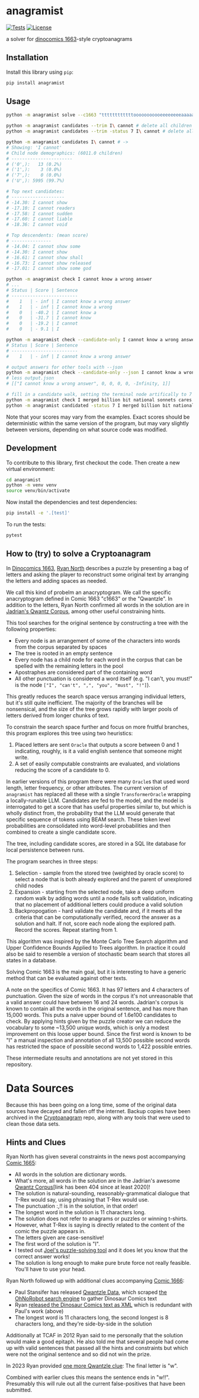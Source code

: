 # anagramist

[![Tests](https://github.com/lonnen/anagramist/actions/workflows/test.yml/badge.svg)](https://github.com/lonnen/anagramist/actions/workflows/test.yml)
[![License](https://img.shields.io/badge/license-Apache%202.0-blue.svg)](https://github.com/lonnen/anagramist/blob/main/LICENSE)

a solver for [dinocomics 1663](https://qwantz.com/index.php?comic=1663)-style cryptoanagrams

## Installation

Install this library using `pip`:
```bash
pip install anagramist
```

## Usage

```bash
python -m anagramist solve --c1663 "ttttttttttttooooooooooeeeeeeeeaaaaaaallllllnnnnnnuuuuuuiiiiisssssdddddhhhhhyyyyyIIrrrfffbbwwkcmvg:,\!\!"
```

```bash
python -m anagramist candidates --trim I\ cannot # delete all children of "I cannot" but leave the status untouched
python -m anagramist candidates --trim -status 7 I\ cannot # delete all children of "I cannot" and set its status to 7 so it will be ignored
```

```bash
python -m anagramist candidates I\ cannot # -> 
# Showing: 'I cannot'
# Child node demographics: (6011.0 children)
# -----------------------
# ('0',):   13 (0.2%)
# ('1',):    3 (0.0%)
# ('7',):    0 (0.0%)
# ('U',): 5995 (99.7%)

# Top next candidates:
# --------------------
# -14.30: I cannot show
# -17.10: I cannot readers
# -17.58: I cannot sudden
# -17.60: I cannot liable
# -18.36: I cannot void

# Top descendents: (mean score)
# ---------------
# -14.04: I cannot show some
# -14.30: I cannot show
# -16.61: I cannot show shall
# -16.73: I cannot show released
# -17.01: I cannot show some god
```

```bash
python -m anagramist check I cannot know a wrong answer   
# ...
# Status | Score | Sentence
# -------------------------
#    1   | - inf | I cannot know a wrong answer
#    1   | - inf | I cannot know a wrong
#    0   | -40.2 | I cannot know a
#    0   | -31.7 | I cannot know
#    0   | -19.2 | I cannot
#    0   | - 9.1 | I

python -m anagramist check --candidate-only I cannot know a wrong answer
# Status | Score | Sentence
# -------------------------
#    1   | - inf | I cannot know a wrong answer

# output answers for other tools with --json
python -m anagramist check --candidate-only --json I cannot know a wrong answer > output.json
# less output.json
# [["I cannot know a wrong answer", 0, 0, 0, 0, -Infinity, 1]]

# fill in a candidate walk, setting the terminal node artifically to 7 (Manual Intervention)
python -m anagramist check I merged billion bit national sonnets cares vessel darned tile hold yuo
python -m anagramist candidated -status 7 I merged billion bit national sonnets cares vessel darned tile hold yuo
```

Note that your scores may vary from the examples. Exact scores should be deterministic within the same version of the program, but may vary slightly between versions, depending on what source code was modified.

## Development

To contribute to this library, first checkout the code. Then create a new virtual environment:
```bash
cd anagramist
python -m venv venv
source venv/bin/activate
```
Now install the dependencies and test dependencies:
```bash
pip install -e '.[test]'
```
To run the tests:
```bash
pytest
```

## How to (try) to solve a Cryptoanagram

In [Dinocomics 1663](https://qwantz.com/index.php?comic=1663), [Ryan North](https://www.ryannorth.ca/about/) describes a puzzle by presenting a bag of letters and asking the player to reconstruct some original text by arranging the letters and adding spaces as needed.

We call this kind of probelm an anacryptogram. We call the specific anacryptogram defined in Comic 1663 "c1663" or the "Qwantzle". In addition to the letters, Ryan North confirmed all words in the solution are in [Jadrian's Qwantz Corpus](http://www.afifthofnothing.com/qwantzstuff/qwantzcorpus), among other useful constraining hints.

This tool searches for the original sentence by constructing a tree with the following properties:

* Every node is an arrangement of some of the characters into words from the corpus separated by spaces
* The tree is rooted in an empty sentence
* Every node has a child node for each word in the corpus that can be spelled with the remaining letters in the pool
* Apostraphes are considered part of the containing word
* All other punctuation is considered a word itself (e.g. "I can't, you must!" is the node `["I", "can't", ",", "you", "must", "!"]`).

This greatly reduces the search space versus arranging individual letters, but it's still quite inefficient. The majority of the branches will be nonsensical, and the size of the tree grows rapidly with larger pools of letters derived from longer chunks of text.

To constrain the search space further and focus on more fruitful branches, this program explores this tree using two heuristics:

1. Placed letters are sent `Oracle` that outputs a score between 0 and 1 indicating, roughly, is it a valid english sentence that someone might write.
2. A set of easily computable constraints are evaluated, and violations reducing the score of a candidate to 0.

In earlier versions of this program there were many `Oracle`s that used word length, letter frequency, or other attributes. The current version of `anagramist` has replaced all these with a single `TransformerOracle` wrapping a locally-runable LLM. Candidates are fed to the model, and the model is interrogated to get a score that has useful properties similar to, but which is wholly distinct from, the probability that the LLM would generate that specific sequence of tokens using BEAM search. These token level probabilities are consolidated into word-level probabilities and then combined to create a single candidate score.

The tree, including candidate scores, are stored in a SQL lite database for local persistence between runs.

The program searches in three steps:

1. Selection - sample from the stored tree (weighted by oracle score) to select a node that is both already explored and the parent of unexplored child nodes
2. Expansion - starting from the selected node, take a deep uniform random walk by adding words until a node fails soft validation, indicating that no placement of additional letters could produce a valid solution
3. Backpropogation - hard validate the candidate and, if it meets all the criteria that can be computationally verified, record the answer as a solution and halt. If not, score each node along the explored path. Record the scores. Repeat starting from 1.

This algorithm was inspired by the Monte Carlo Tree Search algorithm and Upper Confidence Bounds Applied to Trees algorithm. In practice it could also be said to resemble a version of stochastic beam search that stores all states in a database. 

Solving Comic 1663 is the main goal, but it is interesting to have a generic method that can be evaluated against other texts.

A note on the specifics of Comic 1663. It has 97 letters and 4 characters of punctuation. Given the size of words in the corpus it's not unreasonable that a valid answer could have between 16 and 24 words. Jadrian's corpus is known to contain all the words in the original sentence, and has more than 15,000 words. This puts a naive upper bound of 1.6e100 candidates to check. By applying hints given by the puzzle creator we can reduce the vocabulary to some ~13,500 unique words, which is only a modest improvement on this loose upper bound. Since the first word is known to be "I" a manual inspection and annotation of all 13,500 possible second words has restricted the space of possible second words to 1,422 possible entries.

These intermediate results and annotations are not yet stored in this repository.

# Data Sources

Because this has been going on a long time, some of the original data sources have decayed and fallen off the internet. Backup copies have been archived in the [Cryptoanagram](https://github.com/lonnen/cryptoanagram/) repo, along with any tools that were used to clean those data sets.

## Hints and Clues

Ryan North has given several constraints in the news post accompanying [Comic 1665](http://qwantz.com/index.php?comic=1665):

- All words in the solution are dictionary words.
- What's more, all words in the solution are in the Jadrian's awesome [Qwantz Corpus](http://cs.brown.edu/~jadrian/docs/etc/qwantzcorpus)[link has been 404 since at least 2020]!
- The solution is natural-sounding, reasonably-grammatical dialogue that T-Rex would say, using phrasing that T-Rex would use.
- The punctuation :,!! is in the solution, in that order!
- The longest word in the solution is 11 characters long.
- The solution does not refer to anagrams or puzzles or winning t-shirts.
- However, what T-Rex is saying is directly related to the content of the comic the puzzle appears in.
- The letters given are case-sensitive!
- The first word of the solution is "I".
- I tested out [Joel's puzzle-solving tool](http://afifthofnothing.com/anacryptogram.html) and it does let you know that the correct answer works!
- The solution is long enough to make pure brute force not really feasible. You'll have to use your head.

Ryan North followed up with additional clues accompanying [Comic 1666](http://qwantz.com/index.php?comic=1666):

- Paul Stansifer has released [Qwantzle Data](http://github.com/paulstansifer/qwantzle_data), which scraped [the OhNoRobot search engine](http://www.ohnorobot.com/index.pl?comic=23) to gather Dinosaur Comics text
- Ryan [released the Dinosaur Comics text as XML](http://www.qwantz.com/everywordindinosaurcomicsOHGOD.xml) which is redundant with Paul's work (above)
- The longest word is 11 characters long, the second longest is 8 characters long, and they're side-by-side in the solution

Additionally at TCAF in 2012 Ryan said to me personally that the solution would make a good epitaph. He also told me that several people had come up with valid sentences that passed all the hints and constraints but which were not the original sentence and so did not win the prize.

In 2023 Ryan provided [one more Qwantzle clue](https://www.qwantz.com/index.php?comic=4005#blogpost): The final letter is "w".

Combined with earlier clues this means the sentence ends in "w!!". Presumably this will rule out all the current false-positives that have been submitted.